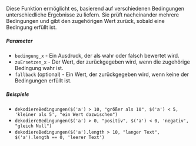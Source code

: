 Diese Funktion ermöglicht es, basierend auf verschiedenen Bedingungen unterschiedliche Ergebnisse zu liefern. Sie prüft nacheinander mehrere Bedingungen und gibt den zugehörigen Wert zurück, sobald eine Bedingung erfüllt ist.

##### Parameter
* `bedingung_x` - Ein Ausdruck, der als wahr oder falsch bewertet wird.
* `zuErsetzen_x` - Der Wert, der zurückgegeben wird, wenn die zugehörige Bedingung wahr ist.
* `fallback` (optional) - Ein Wert, der zurückgegeben wird, wenn keine der Bedingungen erfüllt ist.

##### Beispiele
* `dekodiereBedingungen($('a') > 10, "größer als 10", $('a') < 5, 'kleiner als 5', "ein Wert dazwischen")`
* `dekodiereBedingungen($('a') > 0, "positiv", $('a') < 0, 'negativ', "gleich Null")`
* `dekodiereBedingungen($('a').length > 10, "langer Text", $('a').length == 0, 'leerer Text')` 
